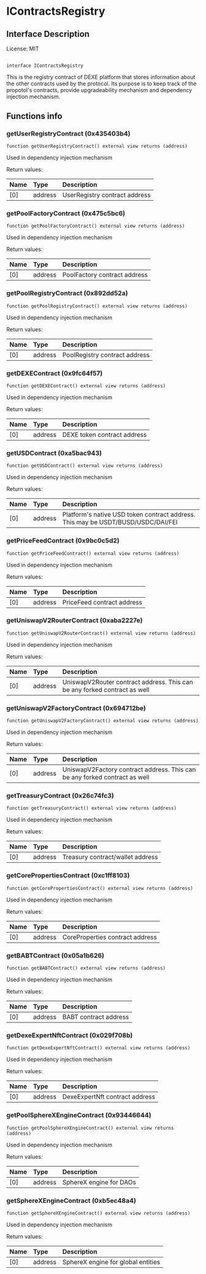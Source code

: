# IContractsRegistry

## Interface Description


License: MIT

## 

```solidity
interface IContractsRegistry
```

This is the registry contract of DEXE platform that stores information about
the other contracts used by the protocol. Its purpose is to keep track of the propotol's
contracts, provide upgradeability mechanism and dependency injection mechanism.
## Functions info

### getUserRegistryContract (0x435403b4)

```solidity
function getUserRegistryContract() external view returns (address)
```

Used in dependency injection mechanism


Return values:

| Name | Type    | Description                   |
| :--- | :------ | :---------------------------- |
| [0]  | address | UserRegistry contract address |

### getPoolFactoryContract (0x475c5bc6)

```solidity
function getPoolFactoryContract() external view returns (address)
```

Used in dependency injection mechanism


Return values:

| Name | Type    | Description                  |
| :--- | :------ | :--------------------------- |
| [0]  | address | PoolFactory contract address |

### getPoolRegistryContract (0x892dd52a)

```solidity
function getPoolRegistryContract() external view returns (address)
```

Used in dependency injection mechanism


Return values:

| Name | Type    | Description                   |
| :--- | :------ | :---------------------------- |
| [0]  | address | PoolRegistry contract address |

### getDEXEContract (0x9fc64f57)

```solidity
function getDEXEContract() external view returns (address)
```

Used in dependency injection mechanism


Return values:

| Name | Type    | Description                 |
| :--- | :------ | :-------------------------- |
| [0]  | address | DEXE token contract address |

### getUSDContract (0xa5bac943)

```solidity
function getUSDContract() external view returns (address)
```

Used in dependency injection mechanism


Return values:

| Name | Type    | Description                                                                      |
| :--- | :------ | :------------------------------------------------------------------------------- |
| [0]  | address | Platform's native USD token contract address. This may be USDT/BUSD/USDC/DAI/FEI |

### getPriceFeedContract (0x9bc0c5d2)

```solidity
function getPriceFeedContract() external view returns (address)
```

Used in dependency injection mechanism


Return values:

| Name | Type    | Description                |
| :--- | :------ | :------------------------- |
| [0]  | address | PriceFeed contract address |

### getUniswapV2RouterContract (0xaba2227e)

```solidity
function getUniswapV2RouterContract() external view returns (address)
```

Used in dependency injection mechanism


Return values:

| Name | Type    | Description                                                               |
| :--- | :------ | :------------------------------------------------------------------------ |
| [0]  | address | UniswapV2Router contract address. This can be any forked contract as well |

### getUniswapV2FactoryContract (0x694712be)

```solidity
function getUniswapV2FactoryContract() external view returns (address)
```

Used in dependency injection mechanism


Return values:

| Name | Type    | Description                                                                |
| :--- | :------ | :------------------------------------------------------------------------- |
| [0]  | address | UniswapV2Factory contract address. This can be any forked contract as well |

### getTreasuryContract (0x26c74fc3)

```solidity
function getTreasuryContract() external view returns (address)
```

Used in dependency injection mechanism


Return values:

| Name | Type    | Description                      |
| :--- | :------ | :------------------------------- |
| [0]  | address | Treasury contract/wallet address |

### getCorePropertiesContract (0xc1ff8103)

```solidity
function getCorePropertiesContract() external view returns (address)
```

Used in dependency injection mechanism


Return values:

| Name | Type    | Description                     |
| :--- | :------ | :------------------------------ |
| [0]  | address | CoreProperties contract address |

### getBABTContract (0x05a1b626)

```solidity
function getBABTContract() external view returns (address)
```

Used in dependency injection mechanism


Return values:

| Name | Type    | Description           |
| :--- | :------ | :-------------------- |
| [0]  | address | BABT contract address |

### getDexeExpertNftContract (0x029f708b)

```solidity
function getDexeExpertNftContract() external view returns (address)
```

Used in dependency injection mechanism


Return values:

| Name | Type    | Description                    |
| :--- | :------ | :----------------------------- |
| [0]  | address | DexeExpertNft contract address |

### getPoolSphereXEngineContract (0x93446644)

```solidity
function getPoolSphereXEngineContract() external view returns (address)
```

Used in dependency injection mechanism


Return values:

| Name | Type    | Description             |
| :--- | :------ | :---------------------- |
| [0]  | address | SphereX engine for DAOs |

### getSphereXEngineContract (0xb5ec48a4)

```solidity
function getSphereXEngineContract() external view returns (address)
```

Used in dependency injection mechanism


Return values:

| Name | Type    | Description                        |
| :--- | :------ | :--------------------------------- |
| [0]  | address | SphereX engine for global entities |
